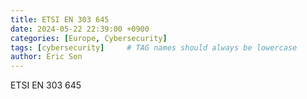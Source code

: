 ```yaml
---
title: ETSI EN 303 645
date: 2024-05-22 22:39:00 +0900
categories: [Europe, Cybersecurity]
tags: [cybersecurity]     # TAG names should always be lowercase
author: Eric Son
---
```

ETSI EN 303 645